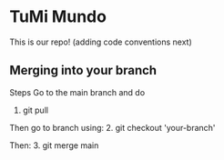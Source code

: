 # TuMi Mundo
This is our repo!
(adding code conventions next)

## Merging into your branch

Steps
Go to the main branch and do
1. git pull

Then go to branch using:
2. git checkout 'your-branch'

Then:
3. git merge main
